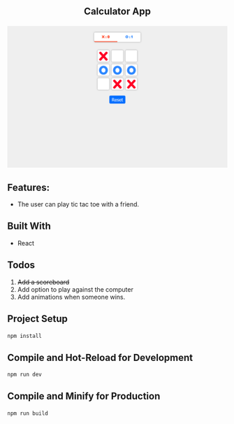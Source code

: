 ## <p align="center">Calculator App</p>

[![](screenshot/tic-tac-toe.PNG)](https://xs-os-react.netlify.app/)

## Features:
* The user can play tic tac toe with a friend.

## Built With
* React

## Todos
1. ~~Add a scoreboard~~
2. Add option to play against the computer
3. Add animations when someone wins.


## Project Setup

```sh
npm install
```

## Compile and Hot-Reload for Development

```sh
npm run dev
```

## Compile and Minify for Production

```sh
npm run build
```

